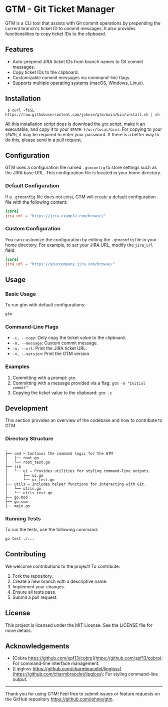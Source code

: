 # GTM - Git Ticket Manager

GTM is a CLI tool that assists with Git commit operations by prepending the current branch's ticket ID to commit messages. It also provides functionalities to copy ticket IDs to the clipboard.

## Features

- Auto-prepend JIRA ticket IDs from branch names to Git commit messages.
- Copy ticket IDs to the clipboard.
- Customizable commit messages via command-line flags.
- Supports multiple operating systems (macOS, Windows, Linux).

## Installation

```console
 $ curl -fsSL https://raw.githubusercontent.com/johnie/gtm/main/bin/install.sh | sh
```

All this installation script does is download the `gtm` script, make it an executable, and copy it to your `$PATH (/usr/local/bin)`. For copying to your `$PATH`, it may be required to enter your password. If there is a better way to do this, please send in a pull request.

## Configuration

GTM uses a configuration file named `.gtmconfig` to store settings such as the JIRA base URL. This configuration file is located in your home directory.

### Default Configuration

If a `.gtmconfig` file does not exist, GTM will create a default configuration file with the following content:

```toml
[core]
jira_url = "https://jira.example.com/browse/"
```

### Custom Configuration

You can customize the configuration by editing the `.gtmconfig` file in your home directory. For example, to set your JIRA URL, modify the `jira_url` field:

```toml
[core]
jira_url = "https://yourcompany.jira.com/browse/"
```

## Usage

### Basic Usage

To run gtm with default configurations:

```sh
gtm
```

### Command-Line Flags

- `-c, --copy`: Only copy the ticket value to the clipboard.
- `-m, --message`: Custom commit message.
- `-u, --url`: Print the JIRA ticket URL.
- `-v, --version`: Print the GTM version

### Examples

1. Committing with a prompt: `gtm`
2. Committing with a message provided via a flag: `gtm -m "Initial commit"`
3. Copying the ticket value to the clipboard: `gtm -c`

## Development

This section provides an overview of the codebase and how to contribute to GTM.

### Directory Structure

```
.
├── cmd – Contains the command logic for the GTM
│   ├── root.go
│   └── root_test.go
├── lib
│   └── ui – Provides utilities for styling command-line outputs.
│       ├── ui.go
│       └── ui_test.go
├── utils – Includes helper functions for interacting with Git.
│   └── utils.go
│   └── utils_test.go
├── go.mod
├── go.sum
├── main.go
```

### Running Tests

To run the tests, use the following command:

```sh
go test ./...
```

## Contributing

We welcome contributions to the project! To contribute:

1. Fork the repository.
2. Create a new branch with a descriptive name.
3. Implement your changes.
4. Ensure all tests pass.
5. Submit a pull request.

## License

This project is licensed under the MIT License. See the LICENSE file for more details.

## Acknowledgements

- [Cobra https://github.com/spf13/cobra](https://github.com/spf13/cobra): For command-line interface management.
- [Lipgloss https://github.com/charmbracelet/lipgloss](https://github.com/charmbracelet/lipgloss): For styling command-line output.

---

Thank you for using GTM! Feel free to submit issues or feature requests on the GitHub repository https://github.com/johnie/gtm.
